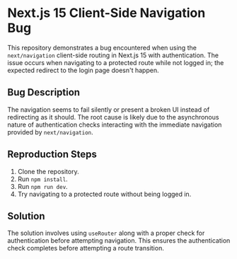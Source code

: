 # Next.js 15 Client-Side Navigation Bug

This repository demonstrates a bug encountered when using the `next/navigation` client-side routing in Next.js 15 with authentication.  The issue occurs when navigating to a protected route while not logged in; the expected redirect to the login page doesn't happen.

## Bug Description

The navigation seems to fail silently or present a broken UI instead of redirecting as it should.  The root cause is likely due to the asynchronous nature of authentication checks interacting with the immediate navigation provided by `next/navigation`.

## Reproduction Steps

1. Clone the repository.
2. Run `npm install`.
3. Run `npm run dev`.
4. Try navigating to a protected route without being logged in.

## Solution

The solution involves using `useRouter` along with a proper check for authentication before attempting navigation.  This ensures the authentication check completes before attempting a route transition.